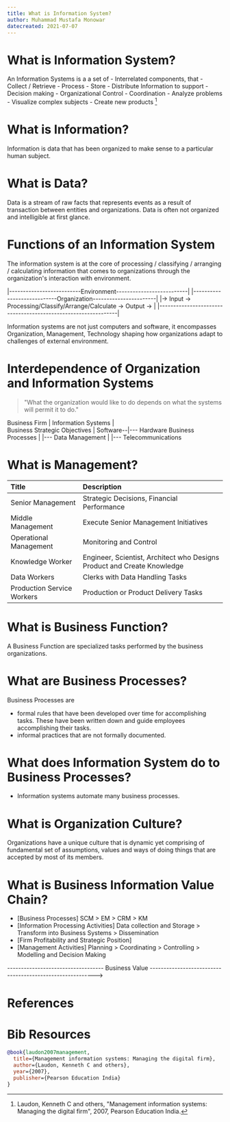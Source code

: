 ```yaml
---
title: What is Information System?
author: Muhammad Mustafa Monowar
datecreated: 2021-07-07
---
```


# What is Information System?

An Information Systems is a a set of
    - Interrelated components, that
        - Collect / Retrieve
        - Process
        - Store
        - Distribute
    Information to support
        - Decision making
        - Organizational Control
        - Coordination
        - Analyze problems
        - Visualize complex subjects
        - Create new products [^1]

# What is Information?

Information is data that has been organized to make sense to a particular human subject.

# What is Data?

Data is a stream of raw facts that represents events as a result of transaction between entities and organizations. Data is often not organized and intelligible at first glance.

# Functions of an Information System

The information system is at the core of processing / classifying / arranging / calculating information that comes to organizations through the organization's interaction with environment.

|--------------------------Environment--------------------------|
|----------------------------Organization-----------------------|
|-> Input -> Processing/Classify/Arrange/Calculate -> Output -> |
|---------------------------------------------------------------|

Information systems are not just computers and software, it encompasses Organization, Management, Technology shaping how organizations adapt to challenges of external environment.

# Interdependence of Organization and Information Systems

> "What the organization would like to do depends on what the systems will permit it to do." 

Business Firm                      |        Information Systems
                                   |            
Business Strategic Objectives      |        Software--|--- Hardware 
Business Processes                 |                  |--- Data Management
                                   |                  |--- Telecommunications

 
# What is Management?

| Title                     |  Description                                                            |
|:--------------------------|:------------------------------------------------------------------------|
| Senior Management         | Strategic Decisions, Financial Performance                              |
| Middle Management         | Execute Senior Management Initiatives                                   |
| Operational Management    | Monitoring and Control                                                  |
| Knowledge Worker          | Engineer, Scientist, Architect who Designs Product and Create Knowledge |
| Data Workers              | Clerks with Data Handling Tasks                                         |
| Production Service Workers| Production or Product Delivery Tasks                                    |


# What is Business Function?

A Business Function are specialized tasks performed by the business organizations.


# What are Business Processes?

Business Processes are 
- formal rules that have been developed over time for accomplishing tasks. These have been written down and guide employees accomplishing their tasks.
- informal practices that are not formally documented.

# What does Information System do to Business Processes?
- Information systems automate many business processes.

# What is Organization Culture?

Organizations have a unique culture that is dynamic yet comprising of fundamental set of assumptions, values and ways of doing things that are accepted by most of its members.


# What is Business Information Value Chain?
- [Business Processes] SCM > EM > CRM > KM                                                                                                              
- [Information Processing Activities] Data collection and Storage > Transform into Business Systems > Dissemination                                                                                                
- [Firm Profitability and Strategic Position]                                                                                                                      
- [Management Activities] Planning > Coordinating > Controlling > Modelling and Decision Making  

----------------------------------- Business Value ---------------------------------------------------------->





# References
[^1]: Laudon, Kenneth C and others, "Management information systems: Managing the digital firm", 2007, Pearson Education India.


# Bib Resources

```bib
@book{laudon2007management,
  title={Management information systems: Managing the digital firm},
  author={Laudon, Kenneth C and others},
  year={2007},
  publisher={Pearson Education India}
}
```






